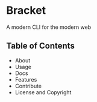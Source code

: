# Bracket
A modern CLI for the modern web

## Table of Contents
- <a>About</a>
- <a>Usage</a>
- <a>Docs</a>
- <a>Features</a>
- <a>Contribute</a>
- <a>License and Copyright</a>
